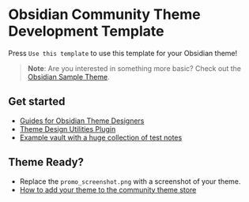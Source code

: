# Obsidian Community Theme Development Template

Press `Use this template` to use this template for your Obsidian theme! 

> **Note**: Are you interested in something more basic? Check out the [Obsidian Sample Theme](https://github.com/obsidianmd/obsidian-sample-theme).

## Get started
- [Guides for Obsidian Theme Designers](https://publish.obsidian.md/hub/04+-+Guides%2C+Workflows%2C+%26+Courses/for+Theme+Designers)
- [Theme Design Utilities Plugin](https://github.com/chrisgrieser/obsidian-theme-design-utilities)
- [Example vault with a huge collection of test notes](https://github.com/obsidian-community/theme-dev-vault)

## Theme Ready?
- Replace the `promo_screenshot.png` with a screenshot of your theme.
- [How to add your theme to the community theme store](https://publish.obsidian.md/hub/04+-+Guides%2C+Workflows%2C+%26+Courses/Guides/How+to+add+your+theme+to+the+community+theme+store)
